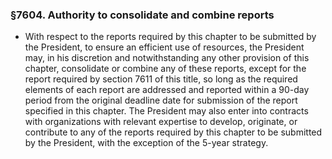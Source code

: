 ### §7604. Authority to consolidate and combine reports
* With respect to the reports required by this chapter to be submitted by the President, to ensure an efficient use of resources, the President may, in his discretion and notwithstanding any other provision of this chapter, consolidate or combine any of these reports, except for the report required by section 7611 of this title, so long as the required elements of each report are addressed and reported within a 90-day period from the original deadline date for submission of the report specified in this chapter. The President may also enter into contracts with organizations with relevant expertise to develop, originate, or contribute to any of the reports required by this chapter to be submitted by the President, with the exception of the 5-year strategy.